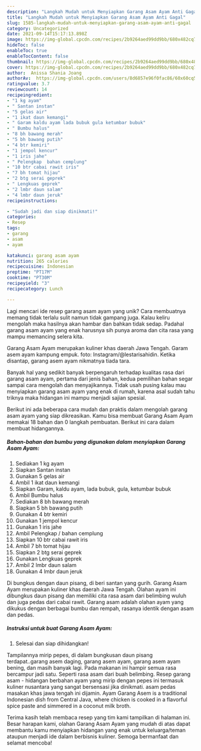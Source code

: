 ```yaml
---
description: "Langkah Mudah untuk Menyiapkan Garang Asam Ayam Anti Gagal"
title: "Langkah Mudah untuk Menyiapkan Garang Asam Ayam Anti Gagal"
slug: 1585-langkah-mudah-untuk-menyiapkan-garang-asam-ayam-anti-gagal
category: Uncategorized
date: 2021-09-14T15:17:13.898Z
image: https://img-global.cpcdn.com/recipes/2b9264aed99dd9bb/680x482cq70/garang-asam-ayam-foto-resep-utama.jpg
hideToc: false
enableToc: true
enableTocContent: false
thumbnail: https://img-global.cpcdn.com/recipes/2b9264aed99dd9bb/680x482cq70/garang-asam-ayam-foto-resep-utama.jpg
cover: https://img-global.cpcdn.com/recipes/2b9264aed99dd9bb/680x482cq70/garang-asam-ayam-foto-resep-utama.jpg
author:  Anissa Shania Joang
authorAv:  https://img-global.cpcdn.com/users/8d6857e96f0fac86/60x60cq50/avatar.jpg
ratingvalue: 3.7
reviewcount: 14
recipeingredient:
- "1 kg ayam"
- " Santan instan"
- "5 gelas air"
- "1 ikat daun kemangi"
- " Garam kaldu ayam lada bubuk gula ketumbar bubuk"
- " Bumbu halus"
- "8 bh bawang merah"
- "5 bh bawang putih"
- "4 btr kemiri"
- "1 jempol kencur"
- "1 iris jahe"
- " Pelengkap  bahan cemplung"
- "10 btr cabai rawit iris"
- "7 bh tomat hijau"
- "2 btg serai geprek"
- " Lengkuas geprek"
- "2 lmbr daun salam"
- "4 lmbr daun jeruk"
recipeinstructions:

- "Sudah jadi dan siap dinikmati!"
categories:
- Resep
tags:
- garang
- asam
- ayam

katakunci: garang asam ayam 
nutrition: 265 calories
recipecuisine: Indonesian
preptime: "PT17M"
cooktime: "PT30M"
recipeyield: "3"
recipecategory: Lunch

---
```



Lagi mencari ide resep garang asam ayam yang unik? Cara membuatnya memang tidak terlalu sulit namun tidak gampang juga. Kalau keliru mengolah maka hasilnya akan hambar dan bahkan tidak sedap. Padahal garang asam ayam yang enak harusnya sih punya aroma dan cita rasa yang mampu memancing selera kita.


Garang Asam Ayam merupakan kuliner khas daerah Jawa Tengah. Garam asem ayam kampung empuk. foto: Instagram/@lestarisahidin. Ketika disantap, garang asem ayam nikmatnya tiada tara.

Banyak hal yang sedikit banyak berpengaruh terhadap kualitas rasa dari garang asam ayam, pertama dari jenis bahan, kedua pemilihan bahan segar sampai cara mengolah dan menyajikannya. Tidak usah pusing kalau mau menyiapkan garang asam ayam yang enak di rumah, karena asal sudah tahu triknya maka hidangan ini mampu menjadi sajian spesial.


Berikut ini ada beberapa cara mudah dan praktis dalam mengolah garang asam ayam yang siap dikreasikan. Kamu bisa membuat Garang Asam Ayam memakai 18 bahan dan 0 langkah pembuatan. Berikut ini cara dalam membuat hidangannya.

<!--inarticleads1-->

##### Bahan-bahan dan bumbu yang digunakan dalam menyiapkan Garang Asam Ayam:

1. Sediakan 1 kg ayam
1. Siapkan  Santan instan
1. Gunakan 5 gelas air
1. Ambil 1 ikat daun kemangi
1. Siapkan  Garam, kaldu ayam, lada bubuk, gula, ketumbar bubuk
1. Ambil  Bumbu halus
1. Sediakan 8 bh bawang merah
1. Siapkan 5 bh bawang putih
1. Gunakan 4 btr kemiri
1. Gunakan 1 jempol kencur
1. Gunakan 1 iris jahe
1. Ambil  Pelengkap / bahan cemplung
1. Siapkan 10 btr cabai rawit iris
1. Ambil 7 bh tomat hijau
1. Siapkan 2 btg serai geprek
1. Gunakan  Lengkuas geprek
1. Ambil 2 lmbr daun salam
1. Gunakan 4 lmbr daun jeruk


Di bungkus dengan daun pisang, di beri santan yang gurih. Garang Asam Ayam merupakan kuliner khas daerah Jawa Tengah. Olahan ayam ini dibungkus daun pisang dan memiliki cita rasa asam dari belimbing wuluh dan juga pedas dari cabai rawit. Garang asam adalah olahan ayam yang dikukus dengan berbagai bumbu dan rempah, rasanya identik dengan asam dan pedas. 

<!--inarticleads2-->

##### Instruksi untuk buat Garang Asam Ayam:


1. Selesai dan siap dihidangkan!

Tampilannya mirip pepes, di dalam bungkusan daun pisang terdapat..garang asem daging, garang asem ayam, garang asem ayam bening, dan masih banyak lagi. Pada makanan ini hampir semua rasa bercampur jadi satu. Seperti rasa asam dari buah belimbing. Resep garang asam - hidangan berbahan ayam yang mirip dengan pepes ini termasuk kuliner nusantara yang sangat bersensasi jika dinikmati. asam pedas masakan khas jawa tengah ini dijamin. Ayam Garang Asem is a traditional Indonesian dish from Central Java, where chicken is cooked in a flavorful spice paste and simmered in a coconut milk broth. 

Terima kasih telah membaca resep yang tim kami tampilkan di halaman ini. Besar harapan kami, olahan Garang Asam Ayam yang mudah di atas dapat membantu kamu menyiapkan hidangan yang enak untuk keluarga/teman ataupun menjadi ide dalam berbisnis kuliner. Semoga bermanfaat dan selamat mencoba!
